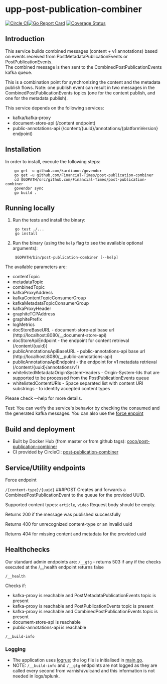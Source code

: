 # upp-post-publication-combiner

[![Circle CI](https://circleci.com/gh/Financial-Times/post-publication-combiner/tree/master.png?style=shield)](https://circleci.com/gh/Financial-Times/post-publication-combiner/tree/master)[![Go Report Card](https://goreportcard.com/badge/github.com/Financial-Times/post-publication-combiner)](https://goreportcard.com/report/github.com/Financial-Times/post-publication-combiner) [![Coverage Status](https://coveralls.io/repos/github/Financial-Times/post-publication-combiner/badge.svg)](https://coveralls.io/github/Financial-Times/post-publication-combiner)

## Introduction
This service builds combined messages (content + v1 annotations) based on events received from PostMetadataPublicationEvents or PostPublicationEvents.  
The combined message is then sent to the CombinedPostPublicationEvents kafka queue.

This is a combination point for synchronizing the content and the metadata publish flows.
Note: one publish event can result in two messages in the CombinedPostPublicationEvents topics (one for the content publish, and one for the metadata publish).

This service depends on the following services:
- kafka/kafka-proxy
- document-store-api (/content endpoint)
- public-annotations-api (/content/{uuid}/annotations/{platformVersion} endpoint)

## Installation

In order to install, execute the following steps:

        go get -u github.com/kardianos/govendor
        go get -u github.com/Financial-Times/post-publication-combiner
        cd $GOPATH/src/github.com/Financial-Times/post-publication-combiner
        govendor sync
        go build .

## Running locally

1. Run the tests and install the binary:

        go test ./...
        go install

1. Run the binary (using the `help` flag to see the available optional arguments):

        $GOPATH/bin/post-publication-combiner [--help]
   
The available parameters are: 
* contentTopic
* metadataTopic
* combinedTopic
* kafkaProxyAddress
* kafkaContentTopicConsumerGroup
* kafkaMetadataTopicConsumerGroup
* kafkaProxyHeader
* graphiteTCPAddress
* graphitePrefix
* logMetrics
* docStoreBaseURL - document-store-api base url (http://localhost:8080/__document-store-api)
* docStoreApiEndpoint - the endpoint for content retrieval (/content/{uuid})
* publicAnnotationsApiBaseURL - public-annotations-api base url (http://localhost:8080/__public-annotations-api)
* publicAnnotationsApiEndpoint - the endpoint for v1 metadata retrieval (/content/{uuid}/annotations/v1)
* whitelistedMetadataOriginSystemHeaders - Origin-System-Ids that are supported to be processed from the PostPublicationEvents queue
* whitelistedContentURIs - Space separated list with content URI substrings - to identify accepted content types

Please check --help for more details.

Test:
    You can verify the service's behavior by checking the consumed and the generated kafka messages.
    You can also use the [force enpoint](#force)

## Build and deployment

* Built by Docker Hub (from master or from github tags): [coco/post-publication-combiner](https://hub.docker.com/r/coco/post-publication-combiner/)
* CI provided by CircleCI: [post-publication-combiner](https://circleci.com/gh/Financial-Times/post-publication-combiner)

## Service/Utility endpoints
<a name="force">Force endpoint</a>

`/{content-type}/{uuid}`
###POST
Creates and forwards a CombinedPostPublicationEvent to the queue for the provided UUID.

Supported content types: `article`, `video`
Request body should be empty.

Returns 200 if the message was published successfully

Returns 400 for unrecognized content-type or an invalid uuid

Returns 404 for missing content and metadata for the  provided uuid


## Healthchecks
Our standard admin endpoints are:
`/__gtg` - returns 503 if any if the checks executed at the /__health endpoint returns false

`/__health`

Checks if:
* kafka-proxy is reachable and PostMetadataPublicationEvents topic is present
* kafka-proxy is reachable and PostPublicationEvents topic is present
* kafka-proxy is reachable and CombinedPostPublicationEvents topic is present
* document-store-api is reachable
* public-annotations-api is reachable

`/__build-info` 

### Logging

* The application uses [logrus](https://github.com/Sirupsen/logrus); the log file is initialised in [main.go](main.go).
* NOTE: `/__build-info` and `/__gtg` endpoints are not logged as they are called every second from varnish/vulcand and this information is not needed in logs/splunk.